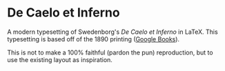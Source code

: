 De Caelo et Inferno
===================

A modern typesetting of Swedenborg's <i>De Caelo et Inferno</i> in LaTeX.  This typesetting is based off of the 1890
printing ([Google Books](https://play.google.com/store/books/details?id=vjM_AAAAYAAJ&rdid=book-vjM_AAAAYAAJ&rdot=1)).

This is not to make a 100% faithful (pardon the pun) reproduction, but to use the existing layout as inspiration.
